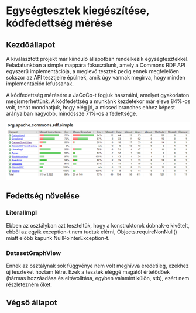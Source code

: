 # Egységtesztek kiegészítése, kódfedettség mérése

## Kezdőállapot

A kiválasztott projekt már kiinduló állapotban rendelkezik egységtesztekkel. Feladatunkban a simple mappára fókuszálunk, amely a Commons RDF API egyszerű implementációja, a meglevő tesztek pedig ennek megfelelően sokszor az API tesztjeire épülnek, amik úgy vannak megírva, hogy minden implementáción lefussanak. 

A kódfedettség mérésére a JaCoCo-t fogjuk használni, amelyet gyakorlaton megismerhettünk.
A kódfedettség a munkánk kezdetekor már eleve 84%-os volt, tehát mondhatjuk, hogy elég jó, a missed branches ehhez képest arányaiban nagyobb, mindössze 71%-os a fedettsége.

![](start.png)

## Fedettség növelése

### LiteralImpl

Ebben az osztályban azt teszteltük, hogy a konstruktorok dobnak-e kivételt, ebből az egyik exception-t nem tudtuk elérni, Objects.requireNonNull() miatt előbb kapunk NullPointerException-t.

### DatasetGraphView

Ennek az osztálynak sok függvénye nem volt meghívva eredetileg, ezekhez új teszteket hoztam létre. Ezek a tesztek eléggé magától értetődőek (hármas hozzáadása és eltávolítása, egyben valamint külön, stb), ezért nem részletezném őket.

### 

## Végső állapot